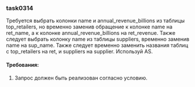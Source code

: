 
### task0314

Требуется выбрать колонки name и annual_revenue_billions из таблицы top_retailers, но временно заменив обращение к колонке name на ret_name,
а к колонке annual_revenue_billions на ret_revenue.
Также следует выбрать колонку name из таблицы suppliers, временно заменив name на sup_name.
Также следует временно заменить названия таблиц с top_retailers на ret, и suppliers на supplier.
Используй AS.


#### Требования:
1.	Запрос должен быть реализован согласно условию.

